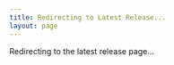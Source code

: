 ```yaml
---
title: Redirecting to Latest Release...
layout: page
---
```


<script setup>
const owner = "CollapseLauncher";
const repo = "Collapse";

const fetchLatestReleaseUrl = async () => {
  try {
    const response = await fetch(`https://api.github.com/repos/${owner}/${repo}/releases`);
    const releases = await response.json();
    const latestRelease = releases.find(release => !release.prerelease);
    const latestReleaseUrl = latestRelease ? latestRelease.html_url : "#";
    window.open(latestReleaseUrl, "_blank");
    window.location.href = "/";
  } catch (error) {
    console.error("Error fetching latest release:", error);
    window.location.href = "/";
  }
};

fetchLatestReleaseUrl();
</script>

<p>Redirecting to the latest release page...</p>
